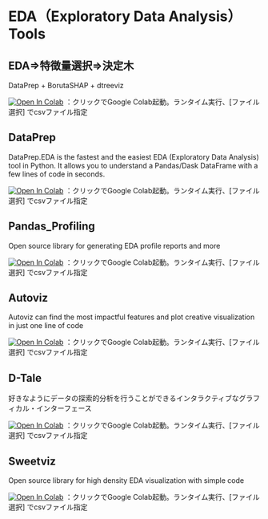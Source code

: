 # EDA（Exploratory Data Analysis） Tools
## EDA⇒特徴量選択⇒決定木
DataPrep + BorutaSHAP + dtreeviz

[![Open In Colab](https://colab.research.google.com/assets/colab-badge.svg)](https://colab.research.google.com/github/hima2b4/Auto_Profiling/blob/master/Bruta+SHAP+dtreeviz.ipynb)
：クリックでGoogle Colab起動。ランタイム実行、[ファイル選択] でcsvファイル指定

## DataPrep
DataPrep.EDA is the fastest and the easiest EDA (Exploratory Data Analysis) tool in Python. It allows you to understand a Pandas/Dask DataFrame with a few lines of code in seconds.

[![Open In Colab](https://colab.research.google.com/assets/colab-badge.svg)](https://colab.research.google.com/github/hima2b4/Auto_Profiling/blob/master/Auto_DataPrep.ipynb)
：クリックでGoogle Colab起動。ランタイム実行、[ファイル選択] でcsvファイル指定

## Pandas_Profiling
Open source library for generating EDA profile reports and more

[![Open In Colab](https://colab.research.google.com/assets/colab-badge.svg)](https://colab.research.google.com/github/hima2b4/Auto_Profiling/blob/master/Auto_Profiling.ipynb)
：クリックでGoogle Colab起動。ランタイム実行、[ファイル選択] でcsvファイル指定

## Autoviz
Autoviz can find the most impactful features and plot creative visualization in just one line of code

[![Open In Colab](https://colab.research.google.com/assets/colab-badge.svg)](https://colab.research.google.com/github/hima2b4/Auto_Profiling/blob/master/Autoviz_localfile_upload.ipynb)
：クリックでGoogle Colab起動。ランタイム実行、[ファイル選択] でcsvファイル指定

## D-Tale
好きなようにデータの探索的分析を行うことができるインタラクティブなグラフィカル・インターフェース

[![Open In Colab](https://colab.research.google.com/assets/colab-badge.svg)](https://colab.research.google.com/github/hima2b4/Auto_Profiling/blob/master/Auto_D-Tale.ipynb)
：クリックでGoogle Colab起動。ランタイム実行、[ファイル選択] でcsvファイル指定

## Sweetviz
Open source library for high density EDA visualization with simple code

[![Open In Colab](https://colab.research.google.com/assets/colab-badge.svg)](https://colab.research.google.com/github/hima2b4/Auto_Profiling/blob/master/Auto_Sweetviz.ipynb)
：クリックでGoogle Colab起動。ランタイム実行、[ファイル選択] でcsvファイル指定
